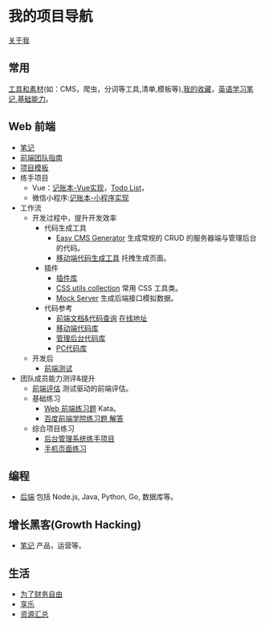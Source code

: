 # 我的项目导航
[关于我](https://github.com/iamjoel/about-me)

## 常用
[工具和素材](https://github.com/iamjoel/tools-and-material)(如：CMS，爬虫，分词等工具,清单,模板等),[我的收藏](https://github.com/iamjoel/my-treasure)，[英语学习笔记](https://github.com/iamjoel/english-learn),[基础能力](https://github.com/iamjoel/basic-skill)。

## Web 前端
* [笔记](https://github.com/iamjoel/front-end-note)
* [前端团队指南](https://github.com/iamjoel/front-end-team-guide)
* [项目模板](https://github.com/iamjoel/project-template)
* 练手项目
  * Vue：[记账本-Vue实现](https://github.com/iamjoel/account-log-book)，[Todo List](https://github.com/iamjoel/todolist)，
  * 微信小程序:[记账本-小程序实现](https://github.com/iamjoel/account-log-book-mp) 
* 工作流
  * 开发过程中，提升开发效率
    * 代码生成工具
      * [Easy CMS Generator](https://github.com/iamjoel/easy-cms-generator) 生成常规的 CRUD 的服务器端与管理后台的代码。
      * [移动端代码生成工具](https://github.com/iamjoel/mobile-fe-generator) 托拽生成页面。
    * 插件
      * [插件库](https://github.com/iamjoel/front-end-plugins)
      * [CSS utils collection](https://github.com/iamjoel/css-utils-collection) 常用 CSS 工具类。
      * [Mock Server](https://github.com/iamjoel/mock-server) 生成后端接口模拟数据。
    * 代码参考
      * [前端文档&代码查询](https://github.com/iamjoel/front-end-doc) [在线地址](https://iamjoel.github.io/front-end-doc/doc/dist/index.html)
      * [移动端代码库](https://github.com/iamjoel/mobile-codes-collection)
      * [管理后台代码库](https://github.com/iamjoel/admin-codes-collection)
      * [PC代码库](https://github.com/iamjoel/pc-codes-collection)
  * 开发后
    * [前端测试](https://github.com/iamjoel/front-end-test-case)
* 团队成员能力测评&提升
  * [前端评估](https://github.com/iamjoel/front-end-assessment) 测试驱动的前端评估。
  * 基础练习
    * [Web 前端练习题](https://github.com/iamjoel/front-end-kata) Kata。
    * [百度前端学院练习题 解答](https://github.com/iamjoel/baidu-ife-task)
  * 综合项目练习
    * [后台管理系统练手项目](https://github.com/iamjoel/practise-front-end-admin)
    * [手机页面练习](https://github.com/iamjoel/practise-front-end-mobile)

## 编程
* [后端](https://github.com/iamjoel/back-note) 包括 Node.js, Java, Python, Go, 数据库等。 

## 增长黑客(Growth Hacking)
* [笔记](https://github.com/iamjoel/growth-hacking-note) 产品，运营等。

## 生活
* [为了财务自由](https://github.com/iamjoel/finance-note)
* [享乐](https://github.com/iamjoel/hedonist)
* [资源汇总](https://github.com/iamjoel/resources)

